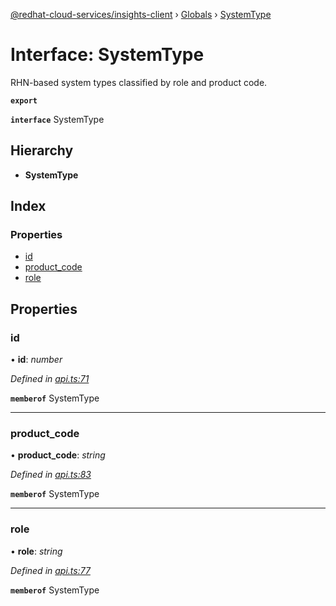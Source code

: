 [@redhat-cloud-services/insights-client](../README.md) › [Globals](../globals.md) › [SystemType](systemtype.md)

# Interface: SystemType

RHN-based system types classified by role and product code.

**`export`** 

**`interface`** SystemType

## Hierarchy

* **SystemType**

## Index

### Properties

* [id](systemtype.md#id)
* [product_code](systemtype.md#product_code)
* [role](systemtype.md#role)

## Properties

###  id

• **id**: *number*

*Defined in [api.ts:71](https://github.com/RedHatInsights/javascript-clients/blob/master/packages/insights/api.ts#L71)*

**`memberof`** SystemType

___

###  product_code

• **product_code**: *string*

*Defined in [api.ts:83](https://github.com/RedHatInsights/javascript-clients/blob/master/packages/insights/api.ts#L83)*

**`memberof`** SystemType

___

###  role

• **role**: *string*

*Defined in [api.ts:77](https://github.com/RedHatInsights/javascript-clients/blob/master/packages/insights/api.ts#L77)*

**`memberof`** SystemType

